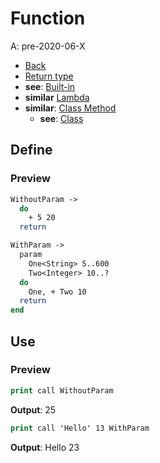 # Function
A: pre-2020-06-X
- [Back](../Index.md)
- [Return type](../Type/Index.md)
- **see**: [Built-in](Built-in/Index.md)
- **similar** [Lambda](Lambda.md)
- **similar**: [Class Method](../Class/Method.md)
  - **see**: [Class](../Class/Index.md)

## Define
### Preview
```do
WithoutParam ->
  do
    + 5 20
  return
```

```do
WithParam ->
  param
    One<String> 5..600
    Two<Integer> 10..?
  do
    One, + Two 10
  return
end
```

## Use

### Preview
```do
print call WithoutParam
```
**Output**: 25

```do
print call 'Hello' 13 WithParam
```
**Output**: Hello 23
